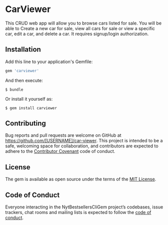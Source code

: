 # CarViewer

This CRUD web app will allow you to browse cars listed for sale. You will be able to Create a new car for sale, view all cars for sale or view a specific car, edit a car, and delete a car. It requires signup/login authorization.

## Installation

Add this line to your application's Gemfile:

```ruby
gem 'carviewer'
```

And then execute:

    $ bundle

Or install it yourself as:

    $ gem install carviewer

## Contributing

Bug reports and pull requests are welcome on GitHub at https://github.com/[USERNAME]/car-viewer. This project is intended to be a safe, welcoming space for collaboration, and contributors are expected to adhere to the [Contributor Covenant](http://contributor-covenant.org) code of conduct.

## License

The gem is available as open source under the terms of the [MIT License](https://opensource.org/licenses/MIT).

## Code of Conduct

Everyone interacting in the NytBestsellersCliGem project’s codebases, issue trackers, chat rooms and mailing lists is expected to follow the [code of conduct](https://github.com/[USERNAME]/nyt_bestsellers_cli_gem/blob/master/CODE_OF_CONDUCT.md).    
